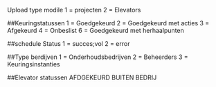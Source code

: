 Upload type modile
1 = projecten
2 = Elevators

##Keuringstatussen
1 = Goedgekeurd
2 = Goedgekeurd met acties
3 = Afgekeurd
4 = Onbeslist 
6 = Goedgekeurd met herhaalpunten


##schedule
Status
1 = succes;vol
2 = error

##Type berdijven
1 = Onderhoudsbedrijven
2 = Beheerders
3 = Keuringsinstanties


##Elevator statussen 
AFDGEKEURD 
BUITEN BEDRIJ
